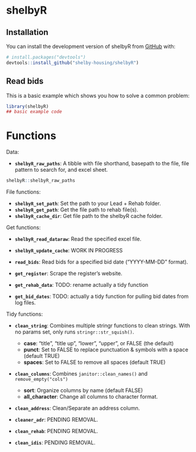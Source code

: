 
<!-- README.md is generated from README.Rmd. Please edit that file -->

# shelbyR

<!-- badges: start -->
<!-- badges: end -->

## Installation

You can install the development version of shelbyR from
[GitHub](https://github.com/) with:

``` r
# install.packages("devtools")
devtools::install_github("shelby-housing/shelbyR")
```

## Read bids

This is a basic example which shows you how to solve a common problem:

``` r
library(shelbyR)
## basic example code
```

# Functions

Data:

- **`shelbyR_raw_paths`**: A tibble with file shorthand, basepath to the
  file, file pattern to search for, and excel sheet.

``` r
shelbyR::shelbyR_raw_paths
```

File functions:

- **`shelbyR_set_path`**: Set the path to your Lead + Rehab folder.
- **`shelbyR_get_path`**: Get the file path to rehab file(s).
- **`shelbyR_cache_dir`**: Get file path to the shelbyR cache folder.

Get functions:

- **`shelbyR_read_dataraw`**: Read the specified excel file.

- **`shelbyR_update_cache`**: WORK IN PROGRESS

- **`read_bids`**: Read bids for a specified bid date (“YYYY-MM-DD”
  format).

- **`get_register`**: Scrape the register’s website.

- **`get_rehab_data`**: TODO: rename actually a tidy function

- **`get_bid_dates`**: TODO: actually a tidy function for pulling bid
  dates from log files.

Tidy functions:

- **`clean_string`**: Combines multiple stringr functions to clean
  strings. With no params set, only runs `stringr::str_squish()`.

  - **case**: “title”, “title up”, “lower”, “upper”, or FALSE (the
    default)
  - **punct**: Set to FALSE to replace punctuation & symbols with a
    space (default TRUE)
  - **spaces**: Set to FALSE to remove all spaces (default TRUE)

- **`clean_columns`**: Combines `janitor::clean_names()` and
  `remove_empty("cols")`

  - **sort**: Organize columns by name (default FALSE)
  - **all_character**: Change all columns to character format.

- **`clean_address`**: Clean/Separate an address column.

- **`cleaner_adr`**: PENDING REMOVAL.

- **`clean_rehab`**: PENDING REMOVAL.

- **`clean_idis`**: PENDING REMOVAL.
